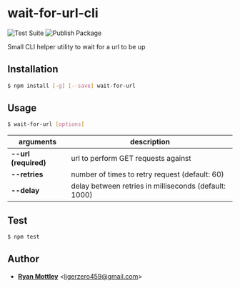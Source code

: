# wait-for-url-cli

![Test Suite](https://github.com/ligerzero459/wait-for-url/workflows/Test%20Suite/badge.svg)
![Publish Package](https://github.com/ligerzero459/wait-for-url/workflows/Publish%20Package/badge.svg)

Small CLI helper utility to wait for a url to be up

## Installation

```bash
$ npm install [-g] [--save] wait-for-url
```

## Usage

```bash
$ wait-for-url [options]
```
| arguments            | description                                           |
|----------------------|-------------------------------------------------------|
| **--url (required)** | url to perform GET requests against                   |
| **--retries**        | number of times to retry request (default: 60)        |
| **--delay**          | delay between retries in milliseconds (default: 1000) |

## Test

```bash
$ npm test
```

## Author

* [**Ryan Mottley**](mailto:ligerzero459@gmail.com) &lt;ligerzero459@gmail.com&gt;
